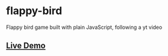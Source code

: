 # flappy-bird
Flappy bird game built with plain JavaScript, following a yt video

## [Live Demo](https://mat2ja.github.io/flappy-bird/)

